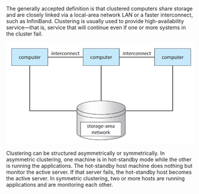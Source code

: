 The generally accepted definition is that clustered computers share storage and are closely linked via a local-area network LAN or a faster interconnect, such as InfiniBand.
Clustering is usually used to provide high-availability service—that is, service that will continue even if one or more systems in the cluster fail.

![clustered-system](clustered-system.png)

Clustering can be structured asymmetrically or symmetrically. In asymmetric clustering, one machine is in hot-standby mode while the other is running the applications. The hot-standby host machine does nothing but monitor the active server. If that server fails, the hot-standby host becomes the active server. In symmetric clustering, two or more hosts are running applications and are monitoring each other.

